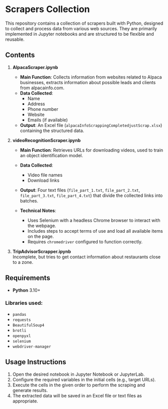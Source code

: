 # Scrapers Collection

This repository contains a collection of scrapers built with Python, designed to collect and process data from various web sources. They are primarily implemented in Jupyter notebooks and are structured to be flexible and reusable.

## Contents

1. **AlpacaScraper.ipynb**  
   - **Main Function**: Collects information from websites related to Alpaca businesses, extracts information about possible leads and clients from alpacainfo.com.
   - **Data Collected**:
     - Name
     - Address
     - Phone number
     - Website
     - Emails (if available)
   - **Output**: An Excel file (`alpacaInfoScrappingCompletedjustScrap.xlsx`) containing the structured data.

2. **videoRecognitionScraper.ipynb**  
   - **Main Function**: Retrieves URLs for downloading videos, used to train an object identification model.
   - **Data Collected**:
     - Video file names
     - Download links
   - **Output**: Four text files (`file_part_1.txt`, `file_part_2.txt`, `file_part_3.txt`, `file_part_4.txt`) that divide the collected links into batches.

   - **Technical Notes**:
     - Uses Selenium with a headless Chrome browser to interact with the webpage.
     - Includes steps to accept terms of use and load all available items on the page.
     - Requires `chromedriver` configured to function correctly.

3. **TripAdvisorScrapper.ipynb**  
   Incomplete, but tries to get contact information about restaurants close to a zone.


## Requirements

- **Python** 3.10+

### Libraries used:
- `pandas`
- `requests`
- `BeautifulSoup4`
- `brotli`
- `openpyxl`
- `selenium`
- `webdriver-manager`

## Usage Instructions

1. Open the desired notebook in Jupyter Notebook or JupyterLab.
2. Configure the required variables in the initial cells (e.g., target URLs).
3. Execute the cells in the given order to perform the scraping and generate results.
4. The extracted data will be saved in an Excel file or text files as appropriate.

